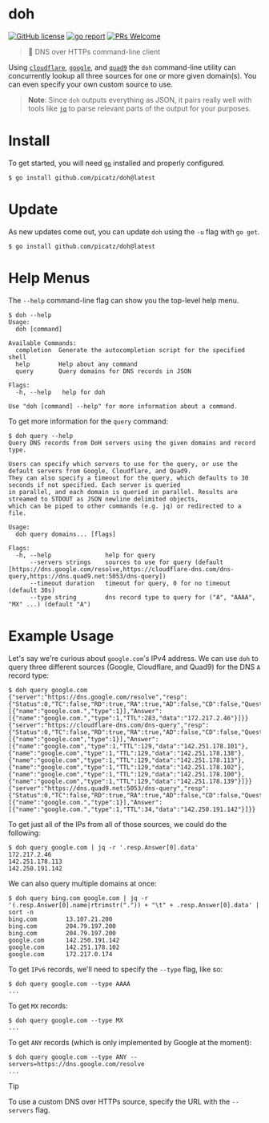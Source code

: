 # doh

[![GitHub license](https://img.shields.io/badge/license-MIT-blue.svg)](https://github.com/picatz/doh/blob/master/LICENSE)
[![go report](https://goreportcard.com/badge/github.com/picatz/doh)](https://goreportcard.com/report/github.com/picatz/doh)
[![PRs Welcome](https://img.shields.io/badge/PRs-welcome-brightgreen.svg)](https://github.com/picatz/doh/pulls)

> 🍩  DNS over HTTPs command-line client

Using [`cloudflare`](https://developers.cloudflare.com/1.1.1.1/dns-over-https/), [`google`](https://developers.google.com/speed/public-dns/docs/dns-over-https), and [`quad9`](https://quad9.net/doh-quad9-dns-servers/) the `doh` command-line utility can concurrently lookup all three sources for one or more given domain(s). You can even specify your own custom source to use.

> **Note**: Since `doh` outputs everything as JSON, it pairs really well with tools like [`jq`](https://stedolan.github.io/jq/) to parse relevant parts of the output for your purposes.

# Install
To get started, you will need [`go`](https://golang.org/doc/install) installed and properly configured.
```shell
$ go install github.com/picatz/doh@latest
```

# Update
As new updates come out, you can update `doh` using the `-u` flag with `go get`.
```shell
$ go install github.com/picatz/doh@latest
```

# Help Menus
The `--help` command-line flag can show you the top-level help menu.
```console
$ doh --help
Usage:
  doh [command]

Available Commands:
  completion  Generate the autocompletion script for the specified shell
  help        Help about any command
  query       Query domains for DNS records in JSON

Flags:
  -h, --help   help for doh

Use "doh [command] --help" for more information about a command.
```

To get more information for the `query` command:
```console
$ doh query --help
Query DNS records from DoH servers using the given domains and record type.

Users can specify which servers to use for the query, or use the default servers from Google, Cloudflare, and Quad9.
They can also specify a timeout for the query, which defaults to 30 seconds if not specified. Each server is queried
in parallel, and each domain is queried in parallel. Results are streamed to STDOUT as JSON newline delimited objects,
which can be piped to other commands (e.g. jq) or redirected to a file.

Usage:
  doh query domains... [flags]

Flags:
  -h, --help               help for query
      --servers strings    sources to use for query (default [https://dns.google.com/resolve,https://cloudflare-dns.com/dns-query,https://dns.quad9.net:5053/dns-query])
      --timeout duration   timeout for query, 0 for no timeout (default 30s)
      --type string        dns record type to query for ("A", "AAAA", "MX" ...) (default "A")
```

# Example Usage

Let's say we're curious about `google.com`'s IPv4 address. We can use `doh` to query three different sources (Google, Cloudflare, and Quad9) for the DNS `A` record type:

```console
$ doh query google.com
{"server":"https://dns.google.com/resolve","resp":{"Status":0,"TC":false,"RD":true,"RA":true,"AD":false,"CD":false,"Question":[{"name":"google.com.","type":1}],"Answer":[{"name":"google.com.","type":1,"TTL":283,"data":"172.217.2.46"}]}}
{"server":"https://cloudflare-dns.com/dns-query","resp":{"Status":0,"TC":false,"RD":true,"RA":true,"AD":false,"CD":false,"Question":[{"name":"google.com","type":1}],"Answer":[{"name":"google.com","type":1,"TTL":129,"data":"142.251.178.101"},{"name":"google.com","type":1,"TTL":129,"data":"142.251.178.138"},{"name":"google.com","type":1,"TTL":129,"data":"142.251.178.113"},{"name":"google.com","type":1,"TTL":129,"data":"142.251.178.102"},{"name":"google.com","type":1,"TTL":129,"data":"142.251.178.100"},{"name":"google.com","type":1,"TTL":129,"data":"142.251.178.139"}]}}
{"server":"https://dns.quad9.net:5053/dns-query","resp":{"Status":0,"TC":false,"RD":true,"RA":true,"AD":false,"CD":false,"Question":[{"name":"google.com.","type":1}],"Answer":[{"name":"google.com.","type":1,"TTL":34,"data":"142.250.191.142"}]}}
```

To get just all of the IPs from all of those sources, we could do the following:

```console
$ doh query google.com | jq -r '.resp.Answer[0].data'
172.217.2.46
142.251.178.113
142.250.191.142
```

We can also query multiple domains at once:

```console
$ doh query bing.com google.com | jq -r '(.resp.Answer[0].name|rtrimstr(".")) + "\t" + .resp.Answer[0].data' | sort -n
bing.com        13.107.21.200
bing.com        204.79.197.200
bing.com        204.79.197.200
google.com      142.250.191.142
google.com      142.251.178.102
google.com      172.217.0.174
```

To get `IPv6` records, we'll need to specify the `--type` flag, like so:
```
$ doh query google.com --type AAAA
...
```

To get `MX` records:
```
$ doh query google.com --type MX
...
```

To get `ANY` records (which is only implemented by Google at the moment):
```
$ doh query google.com --type ANY --servers=https://dns.google.com/resolve
...
```

> [!TIP]
>  To use a custom DNS over HTTPs source, specify the URL with the `--servers` flag.
